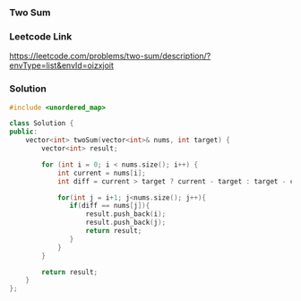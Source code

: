 ### Two Sum

### Leetcode Link 
https://leetcode.com/problems/two-sum/description/?envType=list&envId=oizxjoit

### Solution

```c++
#include <unordered_map>

class Solution {
public:
    vector<int> twoSum(vector<int>& nums, int target) {
        vector<int> result;

        for (int i = 0; i < nums.size(); i++) {
            int current = nums[i];
            int diff = current > target ? current - target : target - current;

            for(int j = i+1; j<nums.size(); j++){
               if(diff == nums[j]){
                   result.push_back(i);
                   result.push_back(j);
                   return result;
               } 
            }
        }

        return result;
    }
};

```